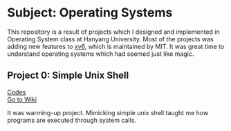 # Subject: Operating Systems

This repository is a result of projects which I designed and implemented in Operating System class at Hanyang University. Most of the projects was adding new features to [xv6](https://github.com/mit-pdos/xv6-public), which is maintained by MIT. It was great time to understand operating systems which had seemed just like magic.

## Project 0: Simple Unix Shell

[Codes](https://github.com/hrzon/Class_OperatingSystems_xv6/blob/master/proj_shell/shell.c)<br>
[Go to Wiki]()

It was warming-up project. Mimicking simple unix shell taught me how programs are executed through system calls.

